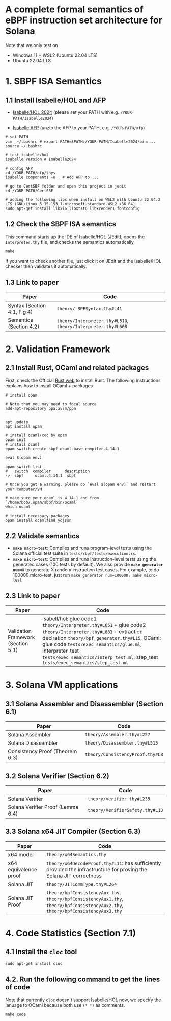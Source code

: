 # A complete formal semantics of eBPF instruction set architecture for Solana

Note that we only test on
- Windows 11 + WSL2 (Ubuntu 22.04 LTS)
- Ubuntu 22.04 LTS

# 1. SBPF ISA Semantics
## 1.1 Install Isabelle/HOL and AFP
- [Isabelle/HOL 2024](https://isabelle.in.tum.de/) (please set your PATH with e.g. `/YOUR-PATH/Isabelle2024`)

- [Isabelle AFP](https://www.isa-afp.org/download/) (unzip the AFP to your PATH, e.g. `/YOUR-PATH/afp`)

```shell
# set PATH 
vim  ~/.bashrc # export PATH=$PATH:/YOUR-PATH/Isabelle2024/bin:...
source ~/.bashrc

# test isabelle/hol
isabelle version # Isabelle2024

# config AFP
cd /YOUR-PATH/afp/thys
isabelle components -u . # Add AFP to ...

# go to CertSBF folder and open this project in jedit
cd /YOUR-PATH/CertSBF

# adding the following libs when install on WSL2 with Ubuntu 22.04.3 LTS (GNU/Linux 5.15.153.1-microsoft-standard-WSL2 x86_64)
sudo apt-get install libxi6 libxtst6 libxrender1 fontconfig
```

## 1.2 Check the SBPF ISA semantics
This command starts up the IDE of Isabelle/HOL (JEdit), opens the `Interpreter.thy` file, and checks the semantics automatically.
```shell
make
```
If you want to check another file, just click it on JEdit and the Isabelle/HOL checker then validates it automatically.

## 1.3 Link to paper

| Paper      | Code      |
| ------------- | ------------- |
| Syntax (Section 4.1, Fig 4) | `theory/rBPFSyntax.thy#L41` |
| Semantics (Section 4.2) | `theory/Interpreter.thy#L510`, `theory/Interpreter.thy#L608` |

# 2. Validation Framework

## 2.1 Install Rust, OCaml and related packages

First, check the Official [Rust web](https://www.rust-lang.org/tools/install) to install Rust.
The following instructions explains how to install OCaml + packages
```shell
# install opam

# Note that you may need to focal source 
add-apt-repository ppa:avsm/ppa


apt update
apt install opam

# install ocaml+coq by opam
opam init
# install ocaml
opam switch create sbpf ocaml-base-compiler.4.14.1

eval $(opam env)

opam switch list
#   switch  compiler      description
->  sbpf     ocaml.4.14.1  sbpf

# Once you get a warning, please do `eval $(opam env)` and restart your computer/VM

# make sure your ocaml is 4.14.1 and from `/home/bob/.opam/sbpf/bin/ocaml`
which ocaml

# install necessary packages
opam install ocamlfind yojson
```

## 2.2 Validate semantics
- **`make macro-test`**: Compiles and runs program-level tests using the Solana official test suite in `tests/rbpf/tests/execution.rs`.
- **`make micro-test`**: Compiles and runs instruction-level tests using the generated cases (100 tests by default).
We also provide **`make generator num=X`** to generate X random instruction test cases. For example, to do 100000 micro-test, just run `make generator num=100000; make micro-test`

## 2.3 Link to paper

| Paper      | Code      |
| ------------- | ------------- |
| Validation Framework (Section 5.1) | isabell/hol: glue code1 `theory/Interpreter.thy#L651` + glue code2 `theory/Interpreter.thy#L683` + extraction declration `theory/bpf_generator.thy#L15`, OCaml: glue code `tests/exec_semantics/glue.ml`, interpreter_test `tests/exec_semantics/interp_test.ml`, step_test `tests/exec_semantics/step_test.ml` |

# 3. Solana VM applications

## 3.1 Solana Assembler and Disassembler (Section 6.1)

| Paper      | Code      |
| ------------- | ------------- |
| Solana Assembler | `theory/Assembler.thy#L227` |
| Solana Disassembler | `theory/Disassembler.thy#L515` |
| Consistency Proof (Theorem 6.3) | `theory/ConsistencyProof.thy#L8` |


## 3.2 Solana Verifier (Section 6.2)

| Paper      | Code      |
| ------------- | ------------- |
| Solana Verifier | `theory/verifier.thy#L235` |
| Solana Verifier Proof (Lemma 6.4) | `theory/VerifierSafety.thy#L13` |

## 3.3 Solana x64 JIT Compiler (Section 6.3)

| Paper      | Code      |
| ------------- | ------------- |
| x64 model | `theory/x64Semantics.thy` |
| x64 equivalence proof | `theory/x64DecodeProof.thy#L11`: has sufficiently provided the infrastructure for proving the Solana JIT correctness |
| Solana JIT | `theory/JITCommType.thy#L264` |
| Solana JIT Proof | `theory/bpfConsistencyAux.thy`, `theory/bpfConsistencyAux1.thy`, `theory/bpfConsistencyAux2.thy`, `theory/bpfConsistencyAux3.thy` |


# 4. Code Statistics (Section 7.1)
## 4.1 Install the `cloc` tool
```shell
sudo apt-get install cloc
``` 
## 4.2. Run the following command to get the lines of code 
Note that currently `cloc` doesn't support Isabelle/HOL now, we specify the lanuage to OCaml because both use `(* *)` as comments.
```shell
make code
```

